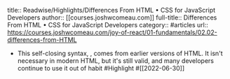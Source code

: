 title:: Readwise/Highlights/Differences From HTML • CSS for JavaScript Developers
author:: [[courses.joshwcomeau.com]]
full-title:: Differences From HTML • CSS for JavaScript Developers
category:: #articles
url:: https://courses.joshwcomeau.com/joy-of-react/01-fundamentals/02.02-differences-from-HTML

- This self-closing syntax, <img />, comes from earlier versions of HTML. It isn't necessary in modern HTML, but it's still valid, and many developers continue to use it out of habit #Highlight #[[2022-06-30]]